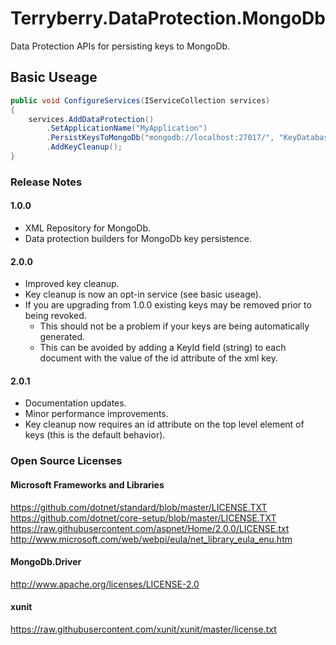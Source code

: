# Terryberry.DataProtection.MongoDb

Data Protection APIs for persisting keys to MongoDb.

## Basic Useage

```cs
public void ConfigureServices(IServiceCollection services)
{
    services.AddDataProtection()
        .SetApplicationName("MyApplication")
        .PersistKeysToMongoDb("mongodb://localhost:27017/", "KeyDatabase", "KeyCollection")
        .AddKeyCleanup();
}
```

### Release Notes

#### 1.0.0

* XML Repository for MongoDb.
* Data protection builders for MongoDb key persistence.

#### 2.0.0

* Improved key cleanup.
* Key cleanup is now an opt-in service (see basic useage).
* If you are upgrading from 1.0.0 existing keys may be removed prior to being revoked.
  * This should not be a problem if your keys are being automatically generated.
  * This can be avoided by adding a KeyId field (string) to each document with the value of the id attribute of the xml key.

#### 2.0.1

* Documentation updates.
* Minor performance improvements.
* Key cleanup now requires an id attribute on the top level element of keys (this is the default behavior).

### Open Source Licenses

#### Microsoft Frameworks and Libraries

<https://github.com/dotnet/standard/blob/master/LICENSE.TXT>\
<https://github.com/dotnet/core-setup/blob/master/LICENSE.TXT>\
<https://raw.githubusercontent.com/aspnet/Home/2.0.0/LICENSE.txt>\
<http://www.microsoft.com/web/webpi/eula/net_library_eula_enu.htm>

#### MongoDb.Driver

<http://www.apache.org/licenses/LICENSE-2.0>

#### xunit

<https://raw.githubusercontent.com/xunit/xunit/master/license.txt>
